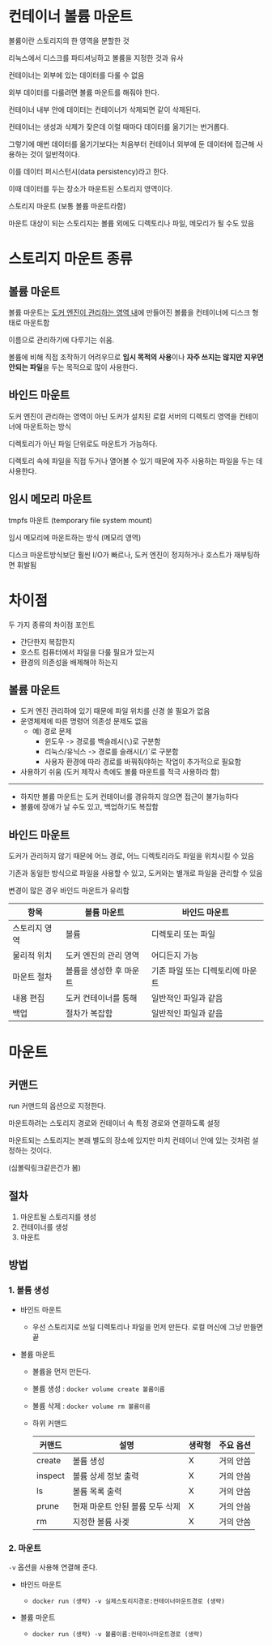 # 컨테이너 볼륨 마운트

볼륨이란 스토리지의 한 영역을 분할한 것



리눅스에서 디스크를 파티셔닝하고 볼륨을 지정한 것과 유사



컨테이너는 외부에 있는 데이터를 다룰 수 없음

외부 데이터를 다룰려면 볼륨 마운트를 해줘야 한다.



컨테이너 내부 안에 데이터는 컨테이너가 삭제되면 같이 삭제된다.

컨테이너는 생성과 삭제가 잦은데 이럴 때마다 데이터를 옮기기는 번거롭다.

그렇기에 매번 데이터를 옮기기보다는 처음부터 컨테이너 외부에 둔 데이터에 접근해 사용하는 것이 일반적이다.

이를 데이터 퍼시스턴시(data persistency)라고 한다.



이때 데이터를 두는 장소가 마운트된 스토리지 영역이다.

스토리지 마운트 (보통 볼륨 마운트라함)

마운트 대상이 되는 스토리지는 볼륨 외에도 디렉토리나 파일, 메모리가 될 수도 있음



# 스토리지 마운트 종류

## 볼륨 마운트

볼륨 마운트는 <u>도커 엔진이 관리하는 영역 내</u>에 만들어진 볼륨을 컨테이너에 디스크 형태로 마운트함

이름으로 관리하기에 다루기는 쉬움.

볼륨에 비해 직접 조작하기 어려우므로 **임시 목적의 사용**이나 **자주 쓰지는 않지만 지우면 안되는 파일**을 두는 목적으로 많이 사용한다.





## 바인드 마운트

도커 엔진이 관리하는 영역이 아닌 도커가 설치된 로컬 서버의 디렉토리 영역을 컨테이너에 마운트하는 방식

디렉토리가 아닌 파일 단위로도 마운트가 가능하다.



디렉토리 속에 파일을 직접 두거나 열어볼 수 있기 때문에 자주 사용하는 파일을 두는 데 사용한다.





## 임시 메모리 마운트

tmpfs 마운트 (temporary file system mount)

임시 메모리에 마운트하는 방식 (메모리 영역)

디스크 마운트방식보단 훨씬 I/O가 빠르나, 도커 엔진이 정지하거나 호스트가 재부팅하면 휘발됨







# 차이점

두 가지 종류의 차이점 포인트

- 간단한지 복잡한지
- 호스트 컴퓨터에서 파일을 다룰 필요가 있는지
- 환경의 의존성을 배제해야 하는지



## 볼륨 마운트

- 도커 엔진 관리하에 있기 때문에 파일 위치를 신경 쓸 필요가 없음
- 운영체제에 따른 명령어 의존성 문제도 없음
    - 예) 경로 문제
        - 윈도우 -> 경로를 백슬레시(`\`)로 구분함
        - 리눅스/유닉스 -> 경로를 슬래시(`/`)`로 구분함
        - 사용자 환경에 따라 경로를 바꿔줘야하는 작업이 추가적으로 필요함
- 사용하기 쉬움 (도커 제작사 측에도 볼륨 마운트를 적극 사용하라 함)

---

- 하지만 볼륨 마운트는 도커 컨테이너를 경유하지 않으면 접근이 불가능하다
- 볼륨에 장애가 날 수도 있고, 백업하기도 복잡함



## 바인드 마운트

도커가 관리하지 않기 때문에 어느 경로, 어느 디렉토리라도 파일을 위치시킬 수 있음

기존과 동일한 방식으로 파일을 사용할 수 있고, 도커와는 별개로 파일을 관리할 수 있음

변경이 많은 경우 바인드 마운트가 유리함





| 항목          | 볼륨 마운트             | 바인드 마운트                    |
| ------------- | ----------------------- | -------------------------------- |
| 스토리지 영역 | 볼륨                    | 디렉토리 또는 파일               |
| 물리적 위치   | 도커 엔진의 관리 영역   | 어디든지 가능                    |
| 마운트 절차   | 볼륨을 생성한 후 마운트 | 기존 파일 또는 디렉토리에 마운트 |
| 내용 편집     | 도커 컨테이너를 통해    | 일반적인 파일과 같음             |
| 백업          | 절차가 복잡함           | 일반적인 파일과 같음             |







# 마운트

## 커맨드

run 커맨드의 옵션으로 지정한다.

마운트하려는 스토리지 경로와 컨테이너 속 특정 경로와 연결하도록 설정



마운트되는 스토리지는 본래 별도의 장소에 있지만 마치 컨테이너 안에 있는 것처럼 설정하는 것이다.

(심볼릭링크같은건가 봄)



## 절차

1. 마운트될 스토리지를 생성
2. 컨테이너를 생성
3. 마운트



## 방법

### 1. 볼륨 생성

- 바인드 마운트
    - 우선 스토리지로 쓰일 디렉토리나 파일을 먼저 만든다.
        로컬 머신에 그냥 만들면 끝




- 볼륨 마운트

    - 볼륨을 먼저 만든다.

    - 볼륨 생성 : `docker volume create 볼륨이름`

    - 볼륨 삭제 : `docker volume rm 볼륨이름`

    - 하위 커맨드

        | 커맨드  | 설명                            | 생략형 | 주요 옵션 |
        | ------- | ------------------------------- | ------ | --------- |
        | create  | 볼륨 생성                       | X      | 거의 안씀 |
        | inspect | 볼륨 상세 정보 출력             | X      | 거의 안씀 |
        | ls      | 볼륨 목록 출력                  | X      | 거의 안씀 |
        | prune   | 현재 마운트 안된 볼륨 모두 삭제 | X      | 거의 안씀 |
        | rm      | 지정한 볼륨 사겢                | X      | 거의 안씀 |

        


### 2. 마운트

`-v` 옵션을 사용해 연결해 준다.



- 바인드 마운트
    - `docker run (생략) -v 실제스토리지경로:컨테이너마운트경로 (생략)`



- 볼륨 마운트
    - `docker run (생략) -v 볼륨이름:컨테이너마운트경로 (생략)`







